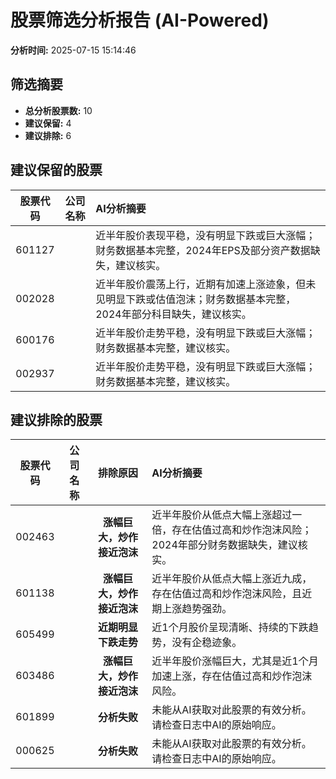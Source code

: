 # 股票筛选分析报告 (AI-Powered)

**分析时间:** 2025-07-15 15:14:46

## 筛选摘要

- **总分析股票数:** 10
- **建议保留:** 4
- **建议排除:** 6

## 建议保留的股票

| 股票代码 | 公司名称 | AI分析摘要 |
|:---:|:---:|:---|
| 601127 |  | 近半年股价表现平稳，没有明显下跌或巨大涨幅；财务数据基本完整，2024年EPS及部分资产数据缺失，建议核实。 |
| 002028 |  | 近半年股价震荡上行，近期有加速上涨迹象，但未见明显下跌或估值泡沫；财务数据基本完整，2024年部分科目缺失，建议核实。 |
| 600176 |  | 近半年股价走势平稳，没有明显下跌或巨大涨幅；财务数据基本完整，建议核实。 |
| 002937 |  | 近半年股价走势平稳，没有明显下跌或巨大涨幅；财务数据基本完整，建议核实。 |

## 建议排除的股票

| 股票代码 | 公司名称 | 排除原因 | AI分析摘要 |
|:---:|:---:|:---:|:---|
| 002463 |  | **涨幅巨大，炒作接近泡沫** | 近半年股价从低点大幅上涨超过一倍，存在估值过高和炒作泡沫风险；2024年部分财务数据缺失，建议核实。 |
| 601138 |  | **涨幅巨大，炒作接近泡沫** | 近半年股价从低点大幅上涨近九成，存在估值过高和炒作泡沫风险，且近期上涨趋势强劲。 |
| 605499 |  | **近期明显下跌走势** | 近1个月股价呈现清晰、持续的下跌趋势，没有企稳迹象。 |
| 603486 |  | **涨幅巨大，炒作接近泡沫** | 近半年股价涨幅巨大，尤其是近1个月加速上涨，存在估值过高和炒作泡沫风险。 |
| 601899 |  | **分析失败** | 未能从AI获取对此股票的有效分析。请检查日志中AI的原始响应。 |
| 000625 |  | **分析失败** | 未能从AI获取对此股票的有效分析。请检查日志中AI的原始响应。 |
